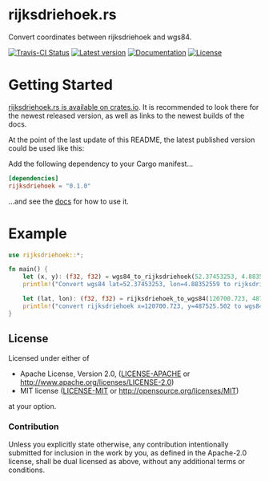 rijksdriehoek.rs
==============

Convert coordinates between rijksdriehoek and wgs84.

[![Travis-CI Status](https://travis-ci.com/rust-lang-nursery/rijksdriehoek.rs.svg?branch=master)](https://travis-ci.com/rust-lang-nursery/rijksdriehoekrs)
[![Latest version](https://img.shields.io/crates/v/rijksdriehoek.svg)](https://crates.io/crates/rijksdriehoek)
[![Documentation](https://docs.rs/rijksdriehoek/badge.svg)](https://docs.rs/rijksdriehoek)
[![License](https://img.shields.io/crates/l/rijksdriehoek.svg)](https://github.com/rust-lang-nursery/rijksdriehoek.rs#license)

# Getting Started

[rijksdriehoek.rs is available on crates.io](https://crates.io/crates/rijksdriehoek).
It is recommended to look there for the newest released version, as well as links to the newest builds of the docs.

At the point of the last update of this README, the latest published version could be used like this:

Add the following dependency to your Cargo manifest...

```toml
[dependencies]
rijksdriehoek = "0.1.0"
```

...and see the [docs](https://docs.rs/rijksdriehoek) for how to use it.

# Example

```rust
use rijksdriehoek::*;

fn main() {
    let (x, y): (f32, f32) = wgs84_to_rijksdriehoek(52.37453253, 4.88352559);
    println!("Convert wgs84 lat=52.37453253, lon=4.88352559 to rijksdriehoek x={} y={}", x , y);

    let (lat, lon): (f32, f32) = rijksdriehoek_to_wgs84(120700.723, 487525.502);
    println!("convert rijksdriehoek x=120700.723, y=487525.502 to wgs84 lat={} lon={}", lat, lon);
}
```

## License

Licensed under either of

 * Apache License, Version 2.0, ([LICENSE-APACHE](LICENSE-APACHE) or http://www.apache.org/licenses/LICENSE-2.0)
 * MIT license ([LICENSE-MIT](LICENSE-MIT) or http://opensource.org/licenses/MIT)

at your option.

### Contribution

Unless you explicitly state otherwise, any contribution intentionally submitted
for inclusion in the work by you, as defined in the Apache-2.0 license, shall be dual licensed as above, without any
additional terms or conditions.
